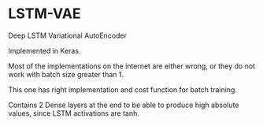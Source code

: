 # LSTM-VAE
Deep LSTM Variational AutoEncoder

Implemented in Keras.

Most of the implementations on the internet are either wrong, or they do not work with batch size greater than 1.

This one has right implementation and cost function for batch training.

Contains 2 Dense layers at the end to be able to produce high absolute values, since LSTM activations are tanh.
